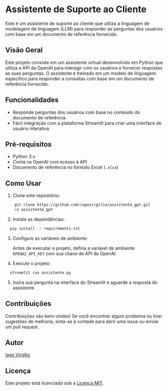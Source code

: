 # Assistente de Suporte ao Cliente

Este é um assistente de suporte ao cliente que utiliza a linguagem de modelagem de linguagem (LLM) para responder às perguntas dos usuários com base em um documento de referência fornecido.

## Visão Geral

Este projeto consiste em um assistente virtual desenvolvido em Python que utiliza a API da OpenAI para interagir com os usuários e fornecer respostas às suas perguntas. O assistente é treinado em um modelo de linguagem específico para responder a consultas com base em um documento de referência fornecido.

## Funcionalidades

- Responde perguntas dos usuários com base no conteúdo do documento de referência.
- Fácil integração com a plataforma Streamlit para criar uma interface de usuário interativa.

## Pré-requisitos

- Python 3.x
- Conta na OpenAI com acesso à API
- Documento de referência no formato Excel (`.xlsx`)

## Como Usar

1. Clone este repositório:

```bash
    git clone https://github.com/iagovirgilio/assistente_gpt.git
    cd assistente_gpt
```

2. Instale as dependências:

```bash
  pip install -r requirements.txt
```

3. Configure as variáveis de ambiente:

   Antes de executar o projeto, defina a variável de ambiente `OPENAI_API_KEY` com sua chave de API da OpenAI.

4. Execute o projeto:

```bash
  streamlit run assistente.py
```

5. Insira sua pergunta na interface do Streamlit e aguarde a resposta do assistente.

## Contribuições

Contribuições são bem-vindas! Se você encontrar algum problema ou tiver sugestões de melhoria, sinta-se à vontade para abrir uma issue ou enviar um pull request.

## Autor

[Iago Virgílio](https://github.com/iagovirgilio)

## Licença

Este projeto está licenciado sob a [Licença MIT](https://opensource.org/licenses/MIT).
